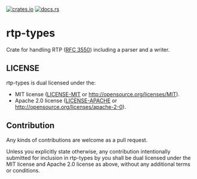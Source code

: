 [![crates.io](https://img.shields.io/crates/v/rtp-types.svg)](https://crates.io/crates/librice)
[![docs.rs](https://docs.rs/rtp-types/badge.svg)](https://docs.rs/librice)

# rtp-types

Crate for handling RTP ([RFC 3550](https://tools.ietf.org/html/rfc3550))
including a parser and a writer.

## LICENSE

rtp-types is dual licensed under the:
- MIT license ([LICENSE-MIT](LICENSE-MIT) or http://opensource.org/licenses/MIT).
- Apache 2.0 license ([LICENSE-APACHE](LICENSE-APACHE) or http://opensource.org/licenses/apache-2-0).

## Contribution

Any kinds of contributions are welcome as a pull request.

Unless you explicitly state otherwise, any contribution intentionally
submitted for inclusion in rtp-types by you shall be dual licensed under the MIT
license and Apache 2.0 license as above, without any additional terms or conditions.

